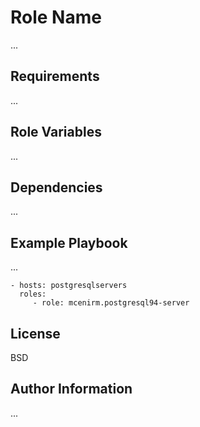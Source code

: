 Role Name
=========

...

Requirements
------------

...

Role Variables
--------------

...

Dependencies
------------

...

Example Playbook
----------------

...

    - hosts: postgresqlservers
      roles:
         - role: mcenirm.postgresql94-server

License
-------

BSD

Author Information
------------------

...
